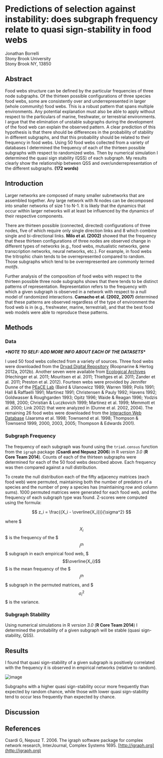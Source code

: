 # Predictions of selection against instability: does subgraph frequency relate to quasi sign-stability in food webs 

Jonathan Borrelli  
Stony Brook University  
Stony Brook NY, 13850  

## Abstract
Food webs structure can be defined by the particular frequencies of three node subgraphs. Of the thirteen possible configurations of three species food webs, some are consistently over and underrepresented in larger (whole community) food webs. This is a robust pattern that spans multiple environments. Any potential explanation must also be able to apply without respect to the particulars of marine, freshwater, or terrestrial environments. I argue that the elimination of unstable subgraphs during the development of the food web can explain the observed pattern. A clear prediction of this hypothesis is that there should be differences in the probability of stability in different subgraphs, and that this probability should be related to their frequency in food webs. Using 50 food webs collected from a variety of databases I determined the frequency of each of the thirteen possible subgraphs with respect to randomized webs. Then by numerical simulation I determined the quasi sign stability (QSS) of each subgraph. My results clearly show the relationship between QSS and over/underrepresentation of the different subgraphs. **(172 words)**

## Introduction  

Larger networks are composed of many smaller subnetworks that are assembled together. Any large network with N nodes can be decomposed into smaller networks of size 1 to N-1. It is likely that the dynamics that occur within larger networks will at least be influenced by the dynamics of their respective components.  

There are thirteen possible (connected, directed) configurations of three nodes, five of which require only single direction links and 8 which combine single and bi-directional links. **Milo et al. (2002)** showed that the frequency that these thirteen configurations of three nodes are observed change in different types of networks (e.g., food webs, mutualistic networks, gene transcription networks, neural networks, etc.). For example, in food webs the tritrophic chain tends to be overrepresented compared to random. Those subgraphs which tend to be overrepresented are commonly termed _motifs_.

Further analysis of the composition of food webs with respect to the thirteen possible three node subgraphs shows that there tends to be distinct patterns of representation. Representation refers to the frequency with which a given subgraph is observed in a network with respect to a null model of randomized interactions. **Camacho et al. (2002, 2007)** determined that these patterns are observed regardless of the type of environment the food web is in (e.g., freshwater, marine, terrestrial), and that the best food web models were able to reproduce these patterns. 


 

## Methods  
### Data  
***\*NOTE TO SELF: ADD MORE INFO ABOUT EACH OF THE DATASETS*\***

I used 50 food webs collected from a variety of sources. Three food webs were downloaded from the [Dryad Digital Repository](http://datadryad.org/resource/doi:10.5061/dryad.c213h) (Roopnarine & Hertog 2012a, 2012b). Another seven were available from [Ecological Archives](http://esapubs.org/Archive/search.php) (Hechinger et al. 2011; Mouritsen et al. 2011; Thieltges et al. 2011; Zander et al. 2011; Preston et al. 2012). Fourteen webs were provided by Jennifer Dunne of the [PEaCE Lab](http://peacelab.net/) (Baird & Ulanowicz 1989; Warren 1989; Polis 1991; Hall & Raffaelli 1991; Martinez 1991; Christensen & Pauly 1992; Havens 1992; Goldwasser & Roughgarden 1993; Opitz 1996; Waide & Reagan 1996; Yodzis 1998, 2000; Christian & Luczkovich 1999; Martinez et al. 1999; Memmott et al. 2000; Link 2002) that were analyzed in (Dunne et al. 2002, 2004). The remaining 26 food webs were downloaded from the [Interaction Web Database](http://www.nceas.ucsb.edu/interactionweb/html/thomps_towns.html) (Jaarsma et al. 1998; Townsend et al. 1998; Thompson & Townsend 1999, 2000, 2003, 2005; Thompson & Edwards 2001).

### Subgraph Frequency
The frequency of each subgraph was found using the `triad.census` function from the `igraph` package (**Csardi and Nepusz 2006**) in R _version 3.0_ (**R Core Team 2014**). Counts of each of the thirteen subgraphs were determined for each of the 50 food webs described above. Each frequency was then compared against a null distribution. 

To create the null distribution each of the fifty adjacency matrices (each food web) were permuted, maintaining both the number of predators of a species and the number of prey a species has (maintiaining row and column sums). 1000 permuted matrices were generated for each food web, and the frequency of each subgraph type was found. Z-scores were computed using the formula:  

$$
z_i = \frac{(X_i - \overline{X_i})}{\sigma^2}
$$  

where $$$X_i$$$ is the frequency of the $$$i^{th}$$$ subgraph in each empirical food web, $$$\overline{X_i}$$$ is the mean  frequency of the $$$i^{th}$$$ subgraph in the permuted matrices, and $$$\sigma_i^2$$$ is the variance. 

### Subgraph Stability
Using numerical simulations in R _version 3.0_ (**R Core Team 2014**) I determined the probability of a given subgraph will be stable (quasi sign-stability, QSS).  

## Results  
I found that quasi sign-stability of a given subgraph is positively correlated with the frequency it is observed in empirical networks (relative to random). 

![image](\users\jonathanborrelli\Desktop\Github\Subgraph-Stability\Plots\stability-freqPLOT.png)

Subgraphs with a higher quasi sign-stability occur more frequently than expected by random chance, while those with lower quasi sign-stability tend to occur less frequently than expected by chance. 

## Discussion  

## References  
  Csardi G, Nepusz T. 2006. The igraph software package for complex network research, InterJournal,
  Complex Systems 1695. [http://igraph.org](http://igraph.org)
